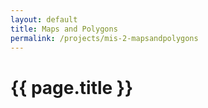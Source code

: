 ```yaml
---
layout: default
title: Maps and Polygons
permalink: /projects/mis-2-mapsandpolygons
---
```

# {{ page.title }}
